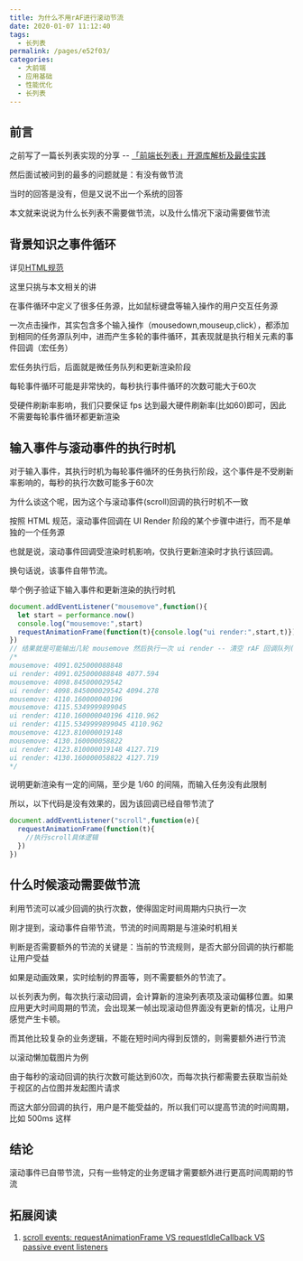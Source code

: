 ```yaml
---
title: 为什么不用rAF进行滚动节流
date: 2020-01-07 11:12:40
tags: 
  - 长列表
permalink: /pages/e52f03/
categories: 
  - 大前端
  - 应用基础
  - 性能优化
  - 长列表
---
```


## 前言

之前写了一篇长列表实现的分享 -- [「前端长列表」开源库解析及最佳实践](https://juejin.im/post/5dea86f7f265da33a8758820)

然后面试被问到的最多的问题就是：有没有做节流

当时的回答是没有，但是又说不出一个系统的回答

本文就来说说为什么长列表不需要做节流，以及什么情况下滚动需要做节流


<!-- more -->

## 背景知识之事件循环

详见[HTML规范](https://html.spec.whatwg.org/multipage/webappapis.html#event-loops)

这里只挑与本文相关的讲

在事件循环中定义了很多任务源，比如鼠标键盘等输入操作的用户交互任务源

一次点击操作，其实包含多个输入操作（mousedown,mouseup,click），都添加到相同的任务源队列中，进而产生多轮的事件循环，其表现就是执行相关元素的事件回调（宏任务）

宏任务执行后，后面就是微任务队列和更新渲染阶段

每轮事件循环可能是非常快的，每秒执行事件循环的次数可能大于60次

受硬件刷新率影响，我们只要保证 fps 达到最大硬件刷新率(比如60)即可，因此不需要每轮事件循环都更新渲染

## 输入事件与滚动事件的执行时机

对于输入事件，其执行时机为每轮事件循环的任务执行阶段，这个事件是不受刷新率影响的，每秒的执行次数可能多于60次

为什么谈这个呢，因为这个与滚动事件(scroll)回调的执行时机不一致

按照 HTML 规范，滚动事件回调在 UI Render 阶段的某个步骤中进行，而不是单独的一个任务源

也就是说，滚动事件回调受渲染时机影响，仅执行更新渲染时才执行该回调。

换句话说，该事件自带节流。

举个例子验证下输入事件和更新渲染的执行时机
```js
document.addEventListener("mousemove",function(){
  let start = performance.now()
  console.log("mousemove:",start)
  requestAnimationFrame(function(t){console.log("ui render:",start,t)})
})
// 结果就是可能输出几轮 mousemove 然后执行一次 ui render -- 清空 rAF 回调队列(输出多次 ui render)
/*
mousemove: 4091.025000088848
ui render: 4091.025000088848 4077.594
mousemove: 4098.845000029542
ui render: 4098.845000029542 4094.278
mousemove: 4110.160000040196
mousemove: 4115.5349999899045
ui render: 4110.160000040196 4110.962
ui render: 4115.5349999899045 4110.962
mousemove: 4123.810000019148
mousemove: 4130.160000058822
ui render: 4123.810000019148 4127.719
ui render: 4130.160000058822 4127.719
*/
```

说明更新渲染有一定的间隔，至少是 1/60 的间隔，而输入任务没有此限制

所以，以下代码是没有效果的，因为该回调已经自带节流了

```js
document.addEventListener("scroll",function(e){
  requestAnimationFrame(function(t){
    //执行scroll具体逻辑
  })
})
```

## 什么时候滚动需要做节流

利用节流可以减少回调的执行次数，使得固定时间周期内只执行一次

刚才提到，滚动事件自带节流，节流的时间周期是与渲染时机相关

判断是否需要额外的节流的关键是：当前的节流规则，是否大部分回调的执行都能让用户受益

如果是动画效果，实时绘制的界面等，则不需要额外的节流了。

以长列表为例，每次执行滚动回调，会计算新的渲染列表项及滚动偏移位置。如果应用更大时间周期的节流，会出现某一帧出现滚动但界面没有更新的情况，让用户感觉产生卡顿。

而其他比较复杂的业务逻辑，不能在短时间内得到反馈的，则需要额外进行节流

以滚动懒加载图片为例

由于每秒的滚动回调的执行次数可能达到60次，而每次执行都需要去获取当前处于视区的占位图并发起图片请求

而这大部分回调的执行，用户是不能受益的，所以我们可以提高节流的时间周期，比如 500ms 这样

## 结论

滚动事件已自带节流，只有一些特定的业务逻辑才需要额外进行更高时间周期的节流

## 拓展阅读

1. [scroll events: requestAnimationFrame VS requestIdleCallback VS passive event listeners](https://stackoverflow.com/questions/41740082/scroll-events-requestanimationframe-vs-requestidlecallback-vs-passive-event-lis)